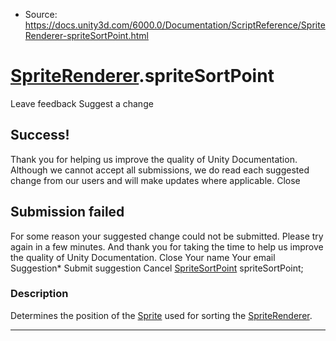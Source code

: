 * Source: https://docs.unity3d.com/6000.0/Documentation/ScriptReference/SpriteRenderer-spriteSortPoint.html

#  [SpriteRenderer](https://docs.unity3d.com/6000.0/Documentation/ScriptReference/SpriteRenderer.html).spriteSortPoint
Leave feedback
Suggest a change
## Success!
Thank you for helping us improve the quality of Unity Documentation. Although we cannot accept all submissions, we do read each suggested change from our users and will make updates where applicable.
Close
## Submission failed
For some reason your suggested change could not be submitted. Please <a>try again</a> in a few minutes. And thank you for taking the time to help us improve the quality of Unity Documentation.
Close
Your name Your email Suggestion* Submit suggestion
Cancel
[SpriteSortPoint](https://docs.unity3d.com/6000.0/Documentation/ScriptReference/SpriteSortPoint.html) spriteSortPoint; 
### Description
Determines the position of the [Sprite](https://docs.unity3d.com/6000.0/Documentation/ScriptReference/Sprite.html) used for sorting the [SpriteRenderer](https://docs.unity3d.com/6000.0/Documentation/ScriptReference/SpriteRenderer.html).
* * *
